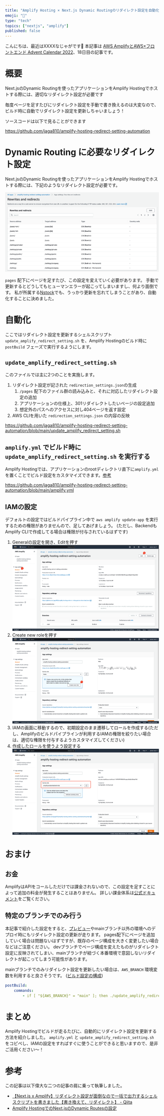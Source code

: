 ```yaml
---
title: "Amplify Hosting × Next.js Dynamic Routingのリダイレクト設定を自動化する"
emoji: "🤖"
type: "tech"
topics: ["nextjs", "amplify"]
published: false
---
```


こんにちは、最近はXXXXなじゃがです👋
本記事は [AWS AmplifyとAWS×フロントエンド Advent Calendar 2022](https://qiita.com/advent-calendar/2022/amplify)、18日目の記事です。

# 概要
Next.jsのDynamic Routingを使ったアプリケーションをAmplify Hostingでホストする際には、適切なリダイレクト設定が必要です

毎度ページを足すたびにリダイレクト設定を手動で書き換えるのは大変なので、ビルド時に自動でリダイレクト設定を更新しちゃいましょう！

ソースコードは以下で見ることができます

https://github.com/jaga810/amplify-hosting-redirect-setting-automation

# Dynamic Routing に必要なリダイレクト設定
Next.jsのDynamic Routingを使ったアプリケーションをAmplify Hostingでホストする際には、下記のようなリダイレクト設定が必要です。

![](/images/redirection-settings-automation-on-amplify-hosting/redirect-setting.png)

`pages` 配下にページを足すたび、この設定を変えていく必要があります。
手動で更新するとどうしてもヒューマンエラーが起こってしまいますし、何より面倒です。
私が所属する[Nstock](https://nstock.co.jp)でも、うっかり更新を忘れてしまうことがあり、自動化することに決めました。

# 自動化
ここではリダイレクト設定を更新するシェルスクリプト `update_amplify_redirect_setting.sh` を、Amplify Hostingのビルド時に `postBuild` フェーズで実行するようにします。

## `update_amplify_redirect_setting.sh` 
このファイルでは主に2つのことを実施します。

1. リダイレクト設定が記された `redirection_settings.json`の生成
    1. `/pages` 配下のファイル群の読み込みと、それに対応したリダイレクト設定の追加
    2. アプリケーションの仕様上、301リダイレクトしたいページの設定追加
    3. 想定外のパスへのアクセスに対し404ページを返す設定
2. AWS CLIを用いた `redirection_settings.json` の内容の反映


https://github.com/jaga810/amplify-hosting-redirect-setting-automation/blob/main/update_amplify_redirect_setting.sh


## `amplify.yml` でビルド時に `update_amplify_redirect_setting.sh` を実行する
Amplify Hostingでは、アプリケーションのrootディレクトリ直下に`amplify.yml`を置くことでビルド設定をカスタマイズできます。[参考](https://docs.aws.amazon.com/ja_jp/amplify/latest/userguide/build-settings.html)


https://github.com/jaga810/amplify-hosting-redirect-setting-automation/blob/main/amplify.yml

## IAMの設定
デフォルトの設定ではビルドパイプライン中で `aws amplify update-app` を実行するための権限がありませんので、足してあげましょう。
(ただし、BackendもAmplify CLIで作成してる場合は権限が付与されているはずです)

1. Generalの設定を開き、Editを押す
![](/images/redirection-settings-automation-on-amplify-hosting/general-settings.png)
2. Create new roleを押す
![](/images/redirection-settings-automation-on-amplify-hosting/create-new-role.png)
3. IAMの画面に移動するので、初期設定のまま遷移してロールを作成する(ただし、Amplifyのビルドパイプラインが利用するIAMの権限を絞りたい場合は、適切な権限を付与するようカスタマイズしてください)
4. 作成したロールを使うよう設定する
![](/images/redirection-settings-automation-on-amplify-hosting/set-new-role.png)


# おまけ

## お金

AmplifyはAPIをコールしただけでは課金されないので、この設定を足すことによって追加の料金が発生することはありません。
詳しい課金体系は[公式ドキュメント](https://aws.amazon.com/jp/amplify/pricing)をご覧ください。

## 特定のブランチでのみ行う

本記事で紹介した設定をすると、[プレビュー](https://docs.aws.amazon.com/amplify/latest/userguide/pr-previews.html)やmainブランチ以外の環境へのデプロイ時にもリダイレクト設定の更新が走ります。
pages配下にページを追加していく場合は問題ないはずですが、既存のページ構成を大きく変更したい場合などはご注意ください。
devブランチでページ構成を変えたものがリダイレクト設定に反映されてしまい、mainブランチが紐づく本番環境で意図しないリダイレクトが起こってしまう可能性があります。

mainブランチでのみリダイレクト設定を更新したい場合は、`AWS_BRANCH` 環境変数を利用すると良さそうです。
([ビルド設定の構成](https://docs.aws.amazon.com/ja_jp/amplify/latest/userguide/build-settings.html#branch-specific-build-settings))

```yml:amplify.yml
postBuild:
    commands:
        - if [ "${AWS_BRANCH}" = "main" ]; then ./update_amplify_redirect_setting.sh; fi
```

# まとめ
Amplify Hostingでビルドが走るたびに、自動的にリダイレクト設定を更新する方法を紹介しました。
`amplify.yml` と `update_amplify_redirect_setting.sh` をコピペし、IAMの設定をすればすぐに使うことができると思いますので、是非ご活用ください〜！

# 参考
この記事は以下偉大な二つの記事の肩に乗って執筆しました。
- [【Next.js x Amplify】リダイレクト設定が面倒なので一括で出力するシェルスクリプトを書きました【書き換えて、リダイレクト】 - Qiita](https://qiita.com/ItsukiN32/items/d895f32bdeeb757fb85e) 
- [Amplify HostingでのNext.jsのDynamic Routesの設定](https://zenn.dev/nus3/articles/e3da1bdb3ef302962f07)
